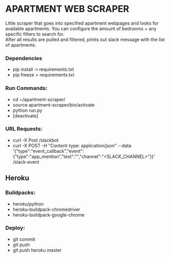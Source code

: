 # APARTMENT WEB SCRAPER
Little scraper that goes into specified apartment webpages and looks for available apartments. You can configure the amount of bedrooms + any specific filters to search for.  
After all results are pulled and filtered, prints out slack message with the list of apartments.

### Dependencies
- pip install -r requirements.txt
- pip freeze > requirements.txt

### Run Commands:
- cd ~/apartment-scraper/
- source apartment-scraper/bin/activate
- python run.py
- [deactivate]

### URL Requests:
- curl -X Post <LOCALHOST>/slackbot
- curl -X POST -H "Content-type: application/json" --data '{"type":"event_callback","event":{"type":"app_mention","text":"<SLACK LOOKUP TEXT>","channel":"<SLACK_CHANNEL>"}}' <LOCALHOST>/slack-event

## Heroku
### Buildpacks:
- heroku/python
- heroku-buildpack-chromedriver
- heroku-buildpack-google-chrome

### Deploy:
- git commit
- git push
- git push heroku master
